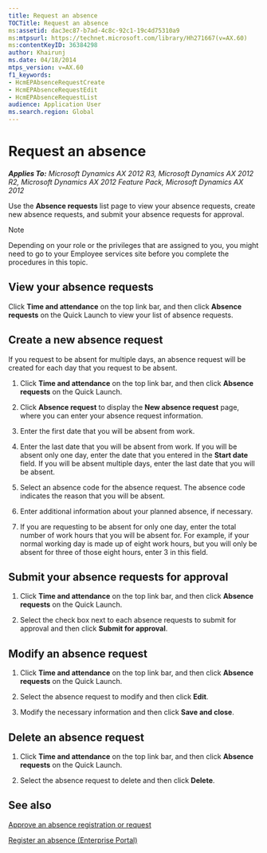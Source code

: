 ```yaml
---
title: Request an absence
TOCTitle: Request an absence
ms:assetid: dac3ec87-b7ad-4c8c-92c1-19c4d75310a9
ms:mtpsurl: https://technet.microsoft.com/library/Hh271667(v=AX.60)
ms:contentKeyID: 36384298
author: Khairunj
ms.date: 04/18/2014
mtps_version: v=AX.60
f1_keywords:
- HcmEPAbsenceRequestCreate
- HcmEPAbsenceRequestEdit
- HcmEPAbsenceRequestList
audience: Application User
ms.search.region: Global
---
```


# Request an absence 


_**Applies To:** Microsoft Dynamics AX 2012 R3, Microsoft Dynamics AX 2012 R2, Microsoft Dynamics AX 2012 Feature Pack, Microsoft Dynamics AX 2012_

Use the **Absence requests** list page to view your absence requests, create new absence requests, and submit your absence requests for approval.


> [!NOTE]
> <P>Depending on your role or the privileges that are assigned to you, you might need to go to your Employee services site before you complete the procedures in this topic.</P>



## View your absence requests

Click **Time and attendance** on the top link bar, and then click **Absence requests** on the Quick Launch to view your list of absence requests.

## Create a new absence request

If you request to be absent for multiple days, an absence request will be created for each day that you request to be absent.

1.  Click **Time and attendance** on the top link bar, and then click **Absence requests** on the Quick Launch.

2.  Click **Absence request** to display the **New absence request** page, where you can enter your absence request information.

3.  Enter the first date that you will be absent from work.

4.  Enter the last date that you will be absent from work. If you will be absent only one day, enter the date that you entered in the **Start date** field. If you will be absent multiple days, enter the last date that you will be absent.

5.  Select an absence code for the absence request. The absence code indicates the reason that you will be absent.

6.  Enter additional information about your planned absence, if necessary.

7.  If you are requesting to be absent for only one day, enter the total number of work hours that you will be absent for. For example, if your normal working day is made up of eight work hours, but you will only be absent for three of those eight hours, enter 3 in this field.

## Submit your absence requests for approval

1.  Click **Time and attendance** on the top link bar, and then click **Absence requests** on the Quick Launch.

2.  Select the check box next to each absence requests to submit for approval and then click **Submit for approval**.

## Modify an absence request

1.  Click **Time and attendance** on the top link bar, and then click **Absence requests** on the Quick Launch.

2.  Select the absence request to modify and then click **Edit**.

3.  Modify the necessary information and then click **Save and close**.

## Delete an absence request

1.  Click **Time and attendance** on the top link bar, and then click **Absence requests** on the Quick Launch.

2.  Select the absence request to delete and then click **Delete**.

## See also

[Approve an absence registration or request](approve-an-absence-registration-or-request.md)

[Register an absence (Enterprise Portal)](register-an-absence-enterprise-portal.md)

  


